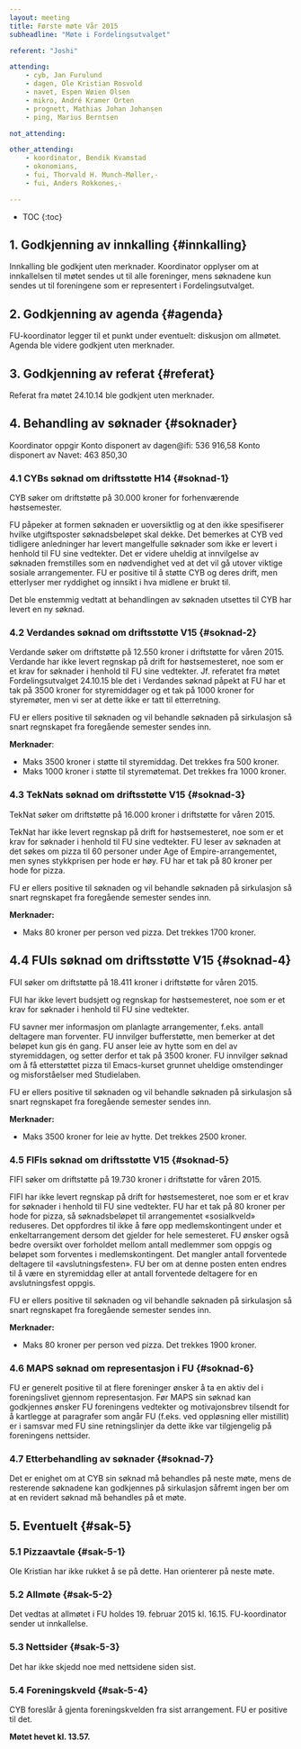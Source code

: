 ```yaml
---
layout: meeting
title: Første møte Vår 2015
subheadline: "Møte i Fordelingsutvalget"

referent: "Joshi"

attending:
    - cyb, Jan Furulund
    - dagen, Ole Kristian Rosvold
    - navet, Espen Wøien Olsen
    - mikro, André Kramer Orten
    - prognett, Mathias Johan Johansen 
    - ping, Marius Berntsen

not_attending:

other_attending:
    - koordinator, Bendik Kvamstad
    - okonomians, 
    - fui, Thorvald H. Munch-Møller,-
    - fui, Anders Rokkones,-

---
```


* TOC
{:toc}

## 1. Godkjenning av innkalling {#innkalling}
Innkalling ble godkjent uten merknader. Koordinator opplyser om at innkallelsen til møtet sendes ut til alle foreninger, mens søknadene kun sendes ut til foreningene som er representert i Fordelingsutvalget.

## 2. Godkjenning av agenda {#agenda}
FU-koordinator legger til et punkt under eventuelt: diskusjon om allmøtet.
Agenda ble videre godkjent uten merknader.

## 3. Godkjenning av referat {#referat}
Referat fra møtet 24.10.14 ble godkjent uten merknader.

## 4. Behandling av søknader {#soknader}
Koordinator oppgir
Konto disponert av dagen@ifi: 536 916,58
Konto disponert av Navet: 463 850,30

### 4.1 CYBs søknad om driftsstøtte H14 {#soknad-1}
CYB søker om driftstøtte på 30.000 kroner for forhenværende høstsemester.

FU påpeker at formen søknaden er uoversiktlig og at den ikke spesifiserer hvilke utgiftsposter
søknadsbeløpet skal dekke. Det bemerkes at CYB ved tidligere anledninger har levert
mangelfulle søknader som ikke er levert i henhold til FU sine vedtekter. Det er videre uheldig
at innvilgelse av søknaden fremstilles som en nødvendighet ved at det vil gå utover viktige
sosiale arrangementer. FU er positive til å støtte CYB og deres drift, men etterlyser mer
ryddighet og innsikt i hva midlene er brukt til.

Det ble enstemmig vedtatt at behandlingen av søknaden utsettes til CYB har levert en ny
søknad.

### 4.2 Verdandes søknad om driftsstøtte V15 {#soknad-2}
Verdande søker om driftstøtte på 12.550 kroner i driftstøtte for våren 2015.
Verdande har ikke levert regnskap på drift for høstsemesteret, noe som er et krav for søknader
i henhold til FU sine vedtekter. Jf. referatet fra møtet Fordelingsutvalget 24.10.15 ble det i
Verdandes søknad påpekt at FU har et tak på 3500 kroner for styremiddager og et tak på 1000
kroner for styremøter, men vi ser at dette ikke er tatt til etterretning.

FU er ellers positive til søknaden og vil behandle søknaden på sirkulasjon så snart regnskapet
fra foregående semester sendes inn.

**Merknader**: 
- Maks 3500 kroner i støtte til styremiddag. Det trekkes fra 500 kroner.
- Maks 1000 kroner i støtte til styremøtemat. Det trekkes fra 1000 kroner.

### 4.3 TekNats søknad om driftsstøtte V15 {#soknad-3}
TekNat søker om driftstøtte på 16.000 kroner i driftstøtte for våren 2015.

TekNat har ikke levert regnskap på drift for høstsemesteret, noe som er et krav for søknader i
henhold til FU sine vedtekter. FU leser av søknaden at det søkes om pizza til 60 personer
under Age of Empire-arrangementet, men synes stykkprisen per hode er høy. FU har et tak på
80 kroner per hode for pizza.

FU er ellers positive til søknaden og vil behandle søknaden på sirkulasjon så snart regnskapet
fra foregående semester sendes inn.

**Merknader:**
- Maks 80 kroner per person ved pizza. Det trekkes 1700 kroner.

## 4.4 FUIs søknad om driftsstøtte V15 {#soknad-4}
FUI søker om driftstøtte på 18.411 kroner i driftstøtte for våren 2015.

FUI har ikke levert budsjett og regnskap for høstsemesteret, noe som er et krav for søknader i
henhold til FU sine vedtekter.

FU savner mer informasjon om planlagte arrangementer, f.eks. antall deltagere man forventer.
FU innvilger bufferstøtte, men bemerker at det beløpet kun gis én gang. FU anser leie av hytte
som en del av styremiddagen, og setter derfor et tak på 3500 kroner. FU innvilger søknad om
å få etterstøttet pizza til Emacs-kurset grunnet uheldige omstendinger og misforståelser med
Studielaben.

FU er ellers positive til søknaden og vil behandle søknaden på sirkulasjon så snart regnskapet
fra foregående semester sendes inn.

**Merknader:** 
- Maks 3500 kroner for leie av hytte. Det trekkes 2500 kroner.

### 4.5 FIFIs søknad om driftsstøtte V15 {#soknad-5}
FIFI søker om driftstøtte på 19.730 kroner i driftstøtte for våren 2015.

FIFI har ikke levert regnskap på drift for høstsemesteret, noe som er et krav for søknader i
henhold til FU sine vedtekter. FU har et tak på 80 kroner per hode for pizza, så
søknadsbeløpet til arrangementet «sosialkveld» reduseres. Det oppfordres til ikke å føre opp
medlemskontingent under et enkeltarrangement dersom det gjelder for hele semesteret. FU
ønsker også bedre oversikt over forholdet mellom antall medlemmer som oppgis og beløpet
som forventes i medlemskontingent. Det mangler antall forventede deltagere til
«avslutningsfesten». FU ber om at denne posten enten endres til å være en styremiddag eller
at antall forventede deltagere for en avslutningsfest oppgis.

FU er ellers positive til søknaden og vil behandle søknaden på sirkulasjon så snart regnskapet
fra foregående semester sendes inn.

**Merknader:** 
- Maks 80 kroner per person ved pizza. Det trekkes 1900 kroner.

### 4.6 MAPS søknad om representasjon i FU {#soknad-6}
FU er generelt positive til at flere foreninger ønsker å ta en aktiv del i foreningslivet gjennom
representasjon. Før MAPS sin søknad kan godkjennes ønsker FU foreningens vedtekter og
motivajonsbrev tilsendt for å kartlegge at paragrafer som angår FU (f.eks. ved oppløsning
eller mistillit) er i samsvar med FU sine retningslinjer da dette ikke var tilgjengelig på
foreningens nettsider.

### 4.7 Etterbehandling av søknader {#soknad-7}
Det er enighet om at CYB sin søknad må behandles på neste møte, mens de resterende
søknadene kan godkjennes på sirkulasjon såfremt ingen ber om at en revidert søknad må
behandles på et møte.

## 5. Eventuelt {#sak-5}
### 5.1 Pizzaavtale  {#sak-5-1}
Ole Kristian har ikke rukket å se på dette. Han orienterer på neste møte.

### 5.2 Allmøte {#sak-5-2}
Det vedtas at allmøtet i FU holdes 19. februar 2015 kl. 16.15. FU-koordinator sender ut
innkallelse.

### 5.3 Nettsider {#sak-5-3}
Det har ikke skjedd noe med nettsidene siden sist.

### 5.4 Foreningskveld  {#sak-5-4}
CYB foreslår å gjenta foreningskvelden fra sist arrangement. FU er positive til det.


**Møtet hevet kl. 13.57.**

